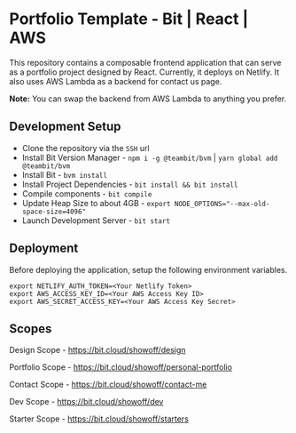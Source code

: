 # Portfolio Template - Bit | React | AWS

This repository contains a composable frontend application that can serve as a portfolio project designed by React.
Currently, it deploys on Netlify. It also uses AWS Lambda as a backend for contact us page.

**Note:** You can swap the backend from AWS Lambda to anything you prefer.

## Development Setup

- Clone the repository via the `SSH` url
- Install Bit Version Manager - `npm i -g @teambit/bvm` | `yarn global add @teambit/bvm`
- Install Bit - `bvm install`
- Install Project Dependencies - `bit install && bit install`
- Compile components - `bit compile`
- Update Heap Size to about 4GB - `export NODE_OPTIONS="--max-old-space-size=4096"`
- Launch Development Server - `bit start`

## Deployment

Before deploying the application, setup the following environment variables.

```
export NETLIFY_AUTH_TOKEN=<Your Netlify Token>
export AWS_ACCESS_KEY_ID=<Your AWS Access Key ID>
export AWS_SECRET_ACCESS_KEY=<Your AWS Access Key Secret>

```

## Scopes

Design Scope - https://bit.cloud/showoff/design

Portfolio Scope - https://bit.cloud/showoff/personal-portfolio

Contact Scope - https://bit.cloud/showoff/contact-me

Dev Scope - https://bit.cloud/showoff/dev

Starter Scope - https://bit.cloud/showoff/starters
